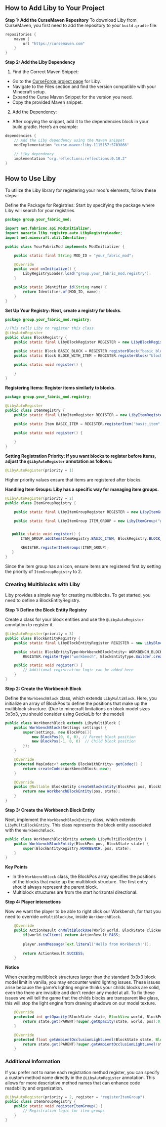 ## How to Add Liby to Your Project

**Step 1: Add the CurseMaven Repository**
To download Liby from CurseMaven, you first need to add the repository to your ```build.gradle``` file:
```gradle
repositories {
    maven {
        url "https://cursemaven.com"
    }
}
```
**Step 2: Add the Liby Dependency**
1. Find the Correct Maven Snippet:
- Go to the [CurseForge project page](https://www.curseforge.com/minecraft/mc-mods/liby) for Liby.
- Navigate to the Files section and find the version compatible with your Minecraft setup.
- Expand the Curse Maven Snippet for the version you need.
- Copy the provided Maven snippet.

2. Add the Dependency:
- After copying the snippet, add it to the dependencies block in your build.gradle. Here’s an example:
```gradle
dependencies {
    // Add the Liby dependency using the Maven snippet
    modImplementation "curse.maven:liby-1115157:5783866"

    // Liby dependency
    implementation "org.reflections:reflections:0.10.2"
}

```




## How to Use Liby

To utilize the Liby library for registering your mod's elements, follow these steps:

Define the Package for Registries: Start by specifying the package where Liby will search for your registries.


```java
package group.your_fabric_mod;

import net.fabricmc.api.ModInitializer;
import nazario.liby.registry.auto.LibyRegistryLoader;
import net.minecraft.util.Identifier;

public class YourFabricMod implements ModInitializer {

    public static final String MOD_ID = "your_fabric_mod";

    @Override
    public void onInitialize() {
        LibyRegistryLoader.load("group.your_fabric_mod.registry");
    }

    public static Identifier id(String name) {
        return Identifier.of(MOD_ID, name);
    }
}

```

**Set Up Your Registry: Next, create a registry for blocks.**


```java
package group.your_fabric_mod.registry;

//This tells Liby to register this class
@LibyAutoRegister
public class BlockRegistry {
    public static final LibyBlockRegister REGISTER = new LibyBlockRegister(YourFabricMod.MOD_ID);

    public static Block BASIC_BLOCK = REGISTER.registerBlock("basic_block", new Block(AbstractBlock.Settings.create()));
    public static Block BLOCK_WITH_ITEM = REGISTER.registerBlock("block_with_item", new Block(AbstractBlock.Settings.create()), new Item.Settings());

    public static void register() {
     
    }
}
```
**Registering Items: Register items similarly to blocks.**
```java
package group.your_fabric_mod.registry;

@LibyAutoRegister
public class ItemRegistry {
    public static final LibyItemRegister REGISTER = new LibyItemRegister(YourFabricMod.MOD_ID);

    public static Item BASIC_ITEM = REGISTER.registerItem("basic_item", new Item(new Item.Settings()));

    public static void register() {
    
    }
}
```


**Setting Registration Priority: If you want blocks to register before items, adjust the ```@LibyAutoRegister``` annotation as follows:**
```java
@LibyAutoRegister(priority = 1)
```
Higher priority values ensure that items are registered after blocks.


**Handling Item Groups: Liby has a specific way for managing item groups.**
```java
@LibyAutoRegister(priority = 2)
public class ItemGroupRegistry {

    public static final LibyItemGroupRegister REGISTER = new LibyItemGroupRegister(ResearchFrontiers.MOD_ID);

    public static final LibyItemGroup ITEM_GROUP = new LibyItemGroup("group", Text.translatable("your_fabric_mod.itemGroup"), new ItemStack(ItemRegistry.BASIC_ITEM));


   public static void register() {
       ITEM_GROUP.addItem(ItemRegistry.BASIC_ITEM, BlockRegistry.BLOCK_WITH_ITEM);

       REGISTER.registerItemGroups(ITEM_GROUP);
   }
}
```

Since the item group has an icon, ensure items are registered first by setting the priority of ```ItemGroupRegistry``` to 2.



### Creating Multiblocks with Liby

Liby provides a simple way for creating multiblocks. To get started, you need to define a BlockEntityRegistry.

**Step 1: Define the Block Entity Registry**

Create a class for your block entities and use the ```@LibyAutoRegister``` annotation to register it.
```java
@LibyAutoRegister(priority = 3)
public class BlockEntityRegistry {
    public static final LibyBlockEntityRegister REGISTER = new LibyBlockEntityRegister(ResearchFrontiers.MOD_ID);

    public static BlockEntityType<WorkbenchBlockEntity> WORKBENCH_BLOCK_ENTITY = 
        REGISTER.registerType("workbench", BlockEntityType.Builder.create(WorkbenchBlockEntity::new, BlockRegistry.WORKBENCH).build());

    public static void register() {
        // Additional registration logic can be added here
    }
}
```
**Step 2: Create the Workbench Block**

Define the ```WorkbenchBlock``` class, which extends ```LibyMultiBlock```. Here, you initialize an array of BlockPos to define the positions that make up the multiblock structure.
(Due to minecraft limitations on block model sizes 3x3x3, you should consider using GeckoLib for the model)
```java
public class WorkbenchBlock extends LibyMultiBlock {
    public WorkbenchBlock(Settings settings) {
        super(settings, new BlockPos[]{
            new BlockPos(0, 0, 0), // Parent block position
            new BlockPos(-1, 0, 0)  // Child block position
        });
    }

    @Override
    protected MapCodec<? extends BlockWithEntity> getCodec() {
        return createCodec(WorkbenchBlock::new);
    }

    @Override
    public @Nullable BlockEntity createBlockEntity(BlockPos pos, BlockState state) {
        return new WorkbenchBlockEntity(pos, state);
    }
}
```

**Step 3: Create the Workbench Block Entity**

Next, implement the ```WorkbenchBlockEntity``` class, which extends ```LibyMultiBlockEntity```. This class represents the block entity associated with the ```WorkbenchBlock```.
```java
public class WorkbenchBlockEntity extends LibyMultiBlockEntity {
    public WorkbenchBlockEntity(BlockPos pos, BlockState state) {
        super(BlockEntityRegistry.WORKBENCH, pos, state);
    }
}
```
**Key Points**
- In the ```WorkbenchBlock``` class, the BlockPos array specifies the positions of the blocks that make up the multiblock structure. The first entry should always represent the parent block.
- Multiblock structures are from the start horizontal directional.

**Step 4: Player interactions**

Now we want the player to be able to right click our Workbench, for that you need to override ```onMultiBlockUse```, inside ```WorkbenchBlock```.
```java
    @Override
    public ActionResult onMultiBlockUse(World world, BlockState clickedState, BlockState parentState, BlockPos clickedPos, BlockPos parentPos, PlayerEntity player, BlockHitResult hit) {
        if(world.isClient) return ActionResult.PASS;
        
        player.sendMessage(Text.literal("Hello from Workbench!"));
        
        return ActionResult.SUCCESS;
    }
```

**Notice**

When creating multiblock structures larger than the standard 3x3x3 block model limit in vanilla, you may encounter weird lighting issues. These issues arise because the game’s lighting engine thinks your childs blocks are solid, even tho there are invisible and don't render any model at all. To fix these issues we will tell the game that the childs blocks are transparent like glass, this will stop the light engine from drawing shadows on our model texture.

```java
    @Override
    protected int getOpacity(BlockState state, BlockView world, BlockPos pos) {
        return state.get(PARENT)?super.getOpacity(state, world, pos):0;
    }

    @Override
    protected float getAmbientOcclusionLightLevel(BlockState state, BlockView world, BlockPos pos) {
        return state.get(PARENT)?super.getAmbientOcclusionLightLevel(state, world, pos):1;
    }
```


### Additional Information

If you prefer not to name each registration method register, you can specify a custom method name directly in the ```@LibyAutoRegister``` annotation. This allows for more descriptive method names that can enhance code readability and organization.
```java
@LibyAutoRegister(priority = 2, register = "registerItemGroup")
public class ItemGroupRegistry {
    public static void registerItemGroup() {
        // Registration logic for item groups
    }
}

```
